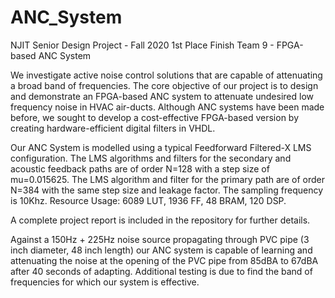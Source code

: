 # ANC_System

NJIT Senior Design Project - Fall 2020 1st Place Finish
Team 9 - FPGA-based ANC System

We investigate active noise control solutions that are capable of attenuating a broad band of frequencies. The core objective of our project is to design and demonstrate an FPGA-based ANC system to attenuate undesired low frequency noise in HVAC air-ducts. Although ANC systems have been made before, we sought to develop a cost-effective FPGA-based version by creating hardware-efficient digital filters in VHDL.

Our ANC System is modelled using a typical Feedforward Filtered-X LMS configuration. The LMS algorithms and filters for the secondary and acoustic feedback paths are of order N=128 with a step size of mu=0.015625. The LMS algorithm and filter for the primary path are of order N=384 with the same step size and leakage factor. The sampling frequency is 10Khz. Resource Usage: 6089 LUT, 1936 FF, 48 BRAM, 120 DSP.

A complete project report is included in the repository for further details.

Against a 150Hz + 225Hz noise source propagating through PVC pipe (3 inch diameter, 48 inch length) our ANC system is capable of learning and attenuating the noise at the opening of the PVC pipe from 85dBA to 67dBA after 40 seconds of adapting. Additional testing is due to find the band of frequencies for which our system is effective.
